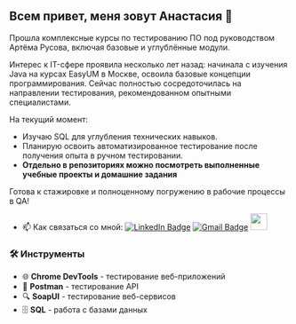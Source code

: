 ## Всем привет, меня зовут Анастасия 👋

Прошла комплексные курсы по тестированию ПО под руководством Артёма Русова, включая базовые и углублённые модули. 

Интерес к IT-сфере проявила несколько лет назад: начинала с изучения Java на курсах EasyUM в Москве, освоила базовые концепции программирования. Сейчас полностью сосредоточилась на направлении тестирования, рекомендованном опытными специалистами.

На текущий момент:
- Изучаю SQL для углубления технических навыков.
- Планирую освоить автоматизированное тестирование после получения опыта в ручном тестировании.
- **Отдельно в репозиториях можно посмотреть выполненные учебные проекты и домашние задания**

Готова к стажировке и полноценному погружению в рабочие процессы в QA!

- 📫 Как связаться со мной: [![LinkedIn Badge](https://img.shields.io/badge/-@anastasiia-blue?style=flat&logo=LinkedIn&logoColor=white)](https://www.linkedin.com/in/anastasiya-petukhova) [![Gmail Badge](https://img.shields.io/badge/-Gmail-red?style=flat&logo=Gmail&logoColor=white)](mailto:anastasiapetukhovaa19@gmail.com) [<img src="https://img.icons8.com/color/48/000000/telegram-app--v1.png" width="30" height="30"/>](https://t.me/anastasiapetukhovaa)

### 🛠️ Инструменты

- 🌐 **Chrome DevTools** - тестирование веб-приложений
- 📡 **Postman** - тестирование API
- 🔍 **SoapUI** - тестирование веб-сервисов
- 🗄️ **SQL** - работа с базами данных
